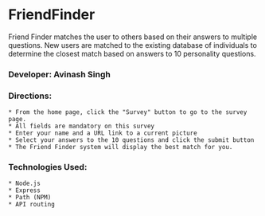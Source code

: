 # FriendFinder
Friend Finder matches the user to others based on their answers to multiple questions. New users are matched to the existing database of individuals to determine the closest match based on answers to 10 personality questions.

### Developer: Avinash Singh

### Directions:
    * From the home page, click the "Survey" button to go to the survey page.
    * All fields are mandatory on this survey
    * Enter your name and a URL link to a current picture
    * Select your answers to the 10 questions and click the submit button
    * The Friend Finder system will display the best match for you.

### Technologies Used:
    * Node.js
    * Express
    * Path (NPM)
    * API routing
